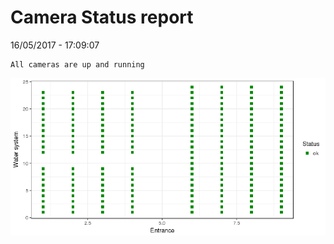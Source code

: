 Camera Status report
================
16/05/2017 - 17:09:07

    All cameras are up and running

![](camreport_files/figure-markdown_github/unnamed-chunk-2-1.png)
